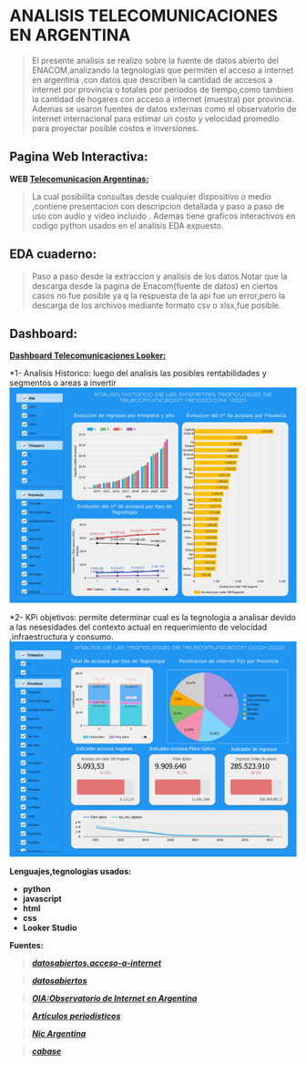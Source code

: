 # ANALISIS TELECOMUNICACIONES EN ARGENTINA
>El presente analisis se realizo sobre la fuente de datos abierto del ENACOM,analizando la tegnologias que permiten el acceso a internet en argentina ,con datos que describen la cantidad de accesos a internet por provincia o totales por periodos de tiempo,como tambien la cantidad de hogares con acceso a internet (muestra) por provincia.
Ademas se usaron fuentes de datos externas como el observatorio de internet internacional para estimar un costo y velocidad promedio para proyectar posible costos e inversiones.

## Pagina Web Interactiva:
**WEB  [Telecomunicacion Argentinas:](https://sites.google.com/view/version1prieba?usp=sharing)** 
   >La cual posibilita consultas desde cualquier dispositivo o medio ,contiene  presentacion con descripcion detallada y paso a paso de uso con audio y video incluido .
   >Ademas tiene graficos interactivos en codigo python usados en el analisis EDA expuesto.


## EDA cuaderno: 
   > Paso a paso desde la extraccion y analisis de los datos.Notar que la descarga desde la pagina de Enacom(fuente de datos) en ciertos casos no fue posible ya q la respuesta de la api fue un error,pero la descarga de los archivos mediante formato csv o xlsx,fue posible.

## Dashboard:  

**[Dashboard Telecomunicaciones Looker:](https://lookerstudio.google.com/reporting/e22b6d43-e0bf-4ad8-8df0-0d5b1c8ff712)**


*1-  Analisis Historico: luego del analisis las posibles rentabilidades y segmentos o areas a invertir
 ![](https://github.com/Fe23arg/Pi2_12_DEV/blob/main/dashboard_en_imagenes/0001.jpg)

*2-  KPi objetivos: permite determinar cual es la tegnologia a analisar  devido a las nesesidades del contexto actual en requerimiento de velocidad ,infraestructura  y consumo.
 ![](https://github.com/Fe23arg/Pi2_12_DEV/blob/main/dashboard_en_imagenes/0002.jpg)


**Lenguajes,tegnologias usados:**
* **python**
* **javascript**
* **html**
* **css**
* **Looker Studio**

**Fuentes:**

>***[datosabiertos.acceso-a-internet](https://datosabiertos.enacom.gob.ar/home)***

>***[datosabiertos](https://datosabiertos.enacom.gob.ar/home)***

>***[OIA:Observatorio de Internet en Argentina](https://inter.net.ar/mega/index.php?r=site%2Findex)***

>***[Articulos periodisticos](https://nic.ar/es/enterate/novedades/como-se-conecta-argentina-a-internet)***

>***[Nic Argentina](https://nic.ar/es/enterate/novedades/como-se-conecta-argentina-a-internet)***

>***[cabase](https://www.cabase.org.ar/2020-internet-index-2/)***